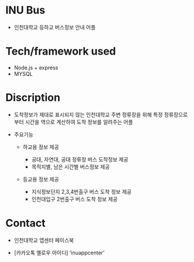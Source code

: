 
# INU Bus
 - 인천대학교 등하교 버스정보 안내 어플

# Tech/framework used
  -   Node.js + express
  -   MYSQL

 # Discription
   - 도착정보가 제대로 표시되지 않는 인천대학교 주변 정류장을 위해 특정 정류장으로부터 시간을 역으로 계산하여 도착 정보를 알려주는 어플

   - 주요기능
      - 하교용 정보 제공
        - 공대, 자연대, 공대 정류장 버스 도착정보 제공
        - 목적지별, 남은 시간별 버스정보 제공

      - 등교용 정보 제공
         - 지식정보단지 2,3,4번출구 버스 도착 정보 제공
         - 인천대입구 2번출구 버스 도착 정보 제공



  # Contact
   - 인천대학교 앱센터 페이스북

  - [카카오톡 옐로우 아이디] 'inuappcenter'

